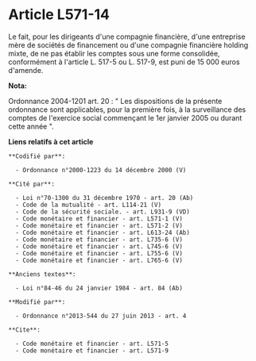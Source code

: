 # Article L571-14

Le fait, pour les dirigeants d'une compagnie financière, d'une entreprise mère de sociétés de financement ou d'une compagnie
financière holding mixte, de ne pas établir les comptes sous une forme consolidée, conformément à l'article L. 517-5 ou L.
517-9, est puni de 15 000 euros d'amende.

**Nota:**

Ordonnance 2004-1201 art. 20 : " Les dispositions de la présente ordonnance sont applicables, pour la première fois, à la
surveillance des comptes de l'exercice social commençant le 1er janvier 2005 ou durant cette année ".

**Liens relatifs à cet article**

	**Codifié par**:

	  - Ordonnance n°2000-1223 du 14 décembre 2000 (V)

	**Cité par**:

	  - Loi n°70-1300 du 31 décembre 1970 - art. 20 (Ab)
	  - Code de la mutualité - art. L114-21 (V)
	  - Code de la sécurité sociale. - art. L931-9 (VD)
	  - Code monétaire et financier - art. L571-1 (V)
	  - Code monétaire et financier - art. L571-2 (V)
	  - Code monétaire et financier - art. L613-24 (Ab)
	  - Code monétaire et financier - art. L735-6 (V)
	  - Code monétaire et financier - art. L745-6 (V)
	  - Code monétaire et financier - art. L755-6 (V)
	  - Code monétaire et financier - art. L765-6 (V)

	**Anciens textes**:

	  - Loi n°84-46 du 24 janvier 1984 - art. 84 (Ab)

	**Modifié par**:

	  - Ordonnance n°2013-544 du 27 juin 2013 - art. 4

	**Cite**:

	  - Code monétaire et financier - art. L571-5
	  - Code monétaire et financier - art. L571-9
